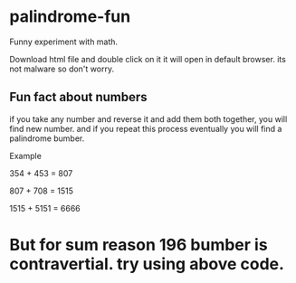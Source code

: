 # palindrome-fun
Funny experiment with math.

Download html file and double click on it it will open in default browser. its not malware so don't worry.

## Fun fact about numbers
if you take any number and reverse it and add them both together, you will find new number.
and if you repeat this process eventually you will find a palindrome bumber.

Example

354 + 453 = 807

807 + 708 = 1515

1515 + 5151 = 6666


# But for sum reason 196 bumber is contravertial. try using above code.
